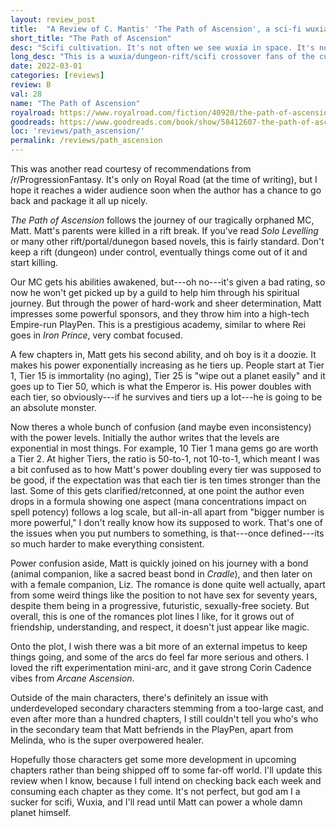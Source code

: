 ```yaml
---
layout: review_post
title:  "A Review of C. Mantis' 'The Path of Ascension', a sci-fi wuxia novel with a staggering range of powers and power divides."
short_title: "The Path of Ascension"
desc: "Scifi cultivation. It's not often we see wuxia in space. It's not common we see it done well, either."
long_desc: "This is a wuxia/dungeon-rift/scifi crossover fans of the cultivation genre will enjoy. The plot is classic power struggle the orphaned MC goes through in his quest to be stronger, but its done with a good trio of characters, and the supporting cast are mostly done well."
date: 2022-03-01
categories: [reviews]
review: B
val: 28
name: "The Path of Ascension"
royalroad: https://www.royalroad.com/fiction/40920/the-path-of-ascension
goodreads: https://www.goodreads.com/book/show/58412607-the-path-of-ascension
loc: 'reviews/path_ascension/'
permalink: /reviews/path_ascension
---
```


This was another read courtesy of recommendations from /r/ProgressionFantasy. It's only on Royal Road (at the time of writing), but I hope it reaches a wider audience soon when the author has a chance to go back and package it all up nicely.

*The Path of Ascension* follows the journey of our tragically orphaned MC, Matt. Matt's parents were killed in a rift break. If you've read *Solo Levelling* or many other rift/portal/dunegon based novels, this is fairly standard. Don't keep a rift (dungeon) under control, eventually things come out of it and start killing.

Our MC gets his abilities awakened, but---oh no---it's given a bad rating, so now he won't get picked up by a guild to help him through his spiritual journey. But through the power of hard-work and sheer determination, Matt impresses some powerful sponsors, and they throw him into a high-tech Empire-run PlayPen. This is a prestigious academy, similar to where Rei goes in *Iron Prince*, very combat focused.

A few chapters in, Matt gets his second ability, and oh boy is it a doozie. It makes his power exponentially increasing as he tiers up. People start at Tier 1, Tier 15 is immortality (no aging), Tier 25 is "wipe out a planet easily" and it goes up to Tier 50, which is what the Emperor is. His power doubles with each tier, so obviously---if he survives and tiers up a lot---he is going to be an absolute monster.

Now theres a whole bunch of confusion (and maybe even inconsistency) with the power levels. Initially the author writes that the levels are exponential in most things. For example, 10 Tier 1 mana gems go are worth a Tier 2. At higher Tiers, the ratio is 50-to-1, not 10-to-1, which meant I was a bit confused as to how Matt's power doubling every tier was supposed to be good, if the expectation was that each tier is ten times stronger than the last. Some of this gets clarified/retconned, at one point the author even drops in a formula showing one aspect (mana concentrations impact on spell potency) follows a log scale, but all-in-all apart from "bigger number is more powerful," I don't really know how its supposed to work. That's one of the issues when you put numbers to something, is that---once defined---its so much harder to make everything consistent.

Power confusion aside, Matt is quickly joined on his journey with a bond (animal companion, like a sacred beast bond in *Cradle*), and then later on with a female companion, Liz. The romance is done quite well actually, apart from some weird things like the position to not have sex for seventy years, despite them being in a progressive, futuristic, sexually-free society. But overall, this is one of the romances plot lines I like, for it grows out of friendship, understanding, and respect, it doesn't just appear like magic.

Onto the plot, I wish there was a bit more of an external impetus to keep things going, and some of the arcs do feel far more serious and others. I loved the rift experimentation mini-arc, and it gave strong Corin Cadence vibes from *Arcane Ascension*. 

Outside of the main characters, there's definitely an issue with underdeveloped secondary characters stemming from a too-large cast, and even after more than a hundred chapters, I still couldn't tell you who's who in the secondary team that Matt befriends in the PlayPen, apart from Melinda, who is the super overpowered healer.

Hopefully those characters get some more development in upcoming chapters rather than being shipped off to some far-off world. I'll update this review when I know, because I full intend on checking back each week and consuming each chapter as they come. It's not perfect, but god am I a sucker for scifi, Wuxia, and I'll read until Matt can power a whole damn planet himself.
